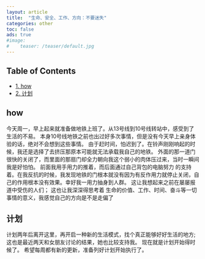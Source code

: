 ```yaml
---
layout: article
title:  "生命、安全、工作、方向：不要迷失"
categories: other
toc: false
ads: true
#image:
#    teaser: /teaser/default.jpg
---
```


<div id="table-of-contents">

<h2>Table of Contents</h2>
<div id="text-table-of-contents">
<ul>
<li><a href="#orgheadline3">1. how</a>
<li><a href="#orgheadline3">2. 计划</a></li>
<ul>
</ul>
</li>
</ul>
</div>
</div>


## how<a id="orgheadline3"></a>
今天周一，早上起来就准备做地铁上班了。从13号线到10号线转站中，感受到了生活的不易。
本身10号线地铁之前也出过好多次事情，但是没有今天早上亲身体验的话，绝对不会想到这些事情。
由于赶时间，怕迟到了。在铃声刚刚响起的时候，我还是选择了去挤压那原本可能就无法承载我自己的地铁。
外面的那一道门很快的关闭了，而里面的那扇门却全力朝向我这个弱小的肉体压过来，当时一瞬间我是好怕怕。
前面我用手用力的推着，而后面通过自己背包的电脑努力
的支持着。在我反抗的时候，我发现地铁的门根本就没有因为有反作用力就停止关闭，自己的作用根本没有效果。幸好我一用力抽身到人群。
这让我想起来之前在屡屡报道中受伤的人们；
这也让我深深得思考着 生命的价值、工作、时间、奋斗等一切事情的意义，我感觉自己的方向是不是走偏了

## 计划<a id="orgheadline3"></a>
计划两年后离开这里，再开启一种新的生活模式，找个真正能够好好生活的地方;这也是最近两天和女朋友讨论的结果，她也比较支持我。
现在就是计划开始得时候了。
希望每周都有新的更新，准备列好计划开始执行了。

